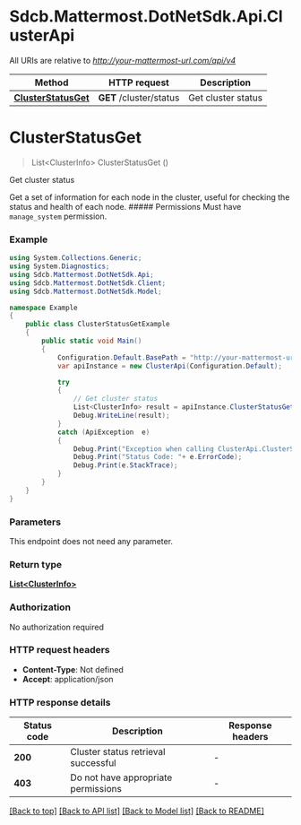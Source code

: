 # Sdcb.Mattermost.DotNetSdk.Api.ClusterApi

All URIs are relative to *http://your-mattermost-url.com/api/v4*

Method | HTTP request | Description
------------- | ------------- | -------------
[**ClusterStatusGet**](ClusterApi.md#clusterstatusget) | **GET** /cluster/status | Get cluster status


<a name="clusterstatusget"></a>
# **ClusterStatusGet**
> List&lt;ClusterInfo&gt; ClusterStatusGet ()

Get cluster status

Get a set of information for each node in the cluster, useful for checking the status and health of each node. ##### Permissions Must have `manage_system` permission. 

### Example
```csharp
using System.Collections.Generic;
using System.Diagnostics;
using Sdcb.Mattermost.DotNetSdk.Api;
using Sdcb.Mattermost.DotNetSdk.Client;
using Sdcb.Mattermost.DotNetSdk.Model;

namespace Example
{
    public class ClusterStatusGetExample
    {
        public static void Main()
        {
            Configuration.Default.BasePath = "http://your-mattermost-url.com/api/v4";
            var apiInstance = new ClusterApi(Configuration.Default);

            try
            {
                // Get cluster status
                List<ClusterInfo> result = apiInstance.ClusterStatusGet();
                Debug.WriteLine(result);
            }
            catch (ApiException  e)
            {
                Debug.Print("Exception when calling ClusterApi.ClusterStatusGet: " + e.Message );
                Debug.Print("Status Code: "+ e.ErrorCode);
                Debug.Print(e.StackTrace);
            }
        }
    }
}
```

### Parameters
This endpoint does not need any parameter.

### Return type

[**List&lt;ClusterInfo&gt;**](ClusterInfo.md)

### Authorization

No authorization required

### HTTP request headers

 - **Content-Type**: Not defined
 - **Accept**: application/json

### HTTP response details
| Status code | Description | Response headers |
|-------------|-------------|------------------|
| **200** | Cluster status retrieval successful |  -  |
| **403** | Do not have appropriate permissions |  -  |

[[Back to top]](#) [[Back to API list]](../README.md#documentation-for-api-endpoints) [[Back to Model list]](../README.md#documentation-for-models) [[Back to README]](../README.md)

